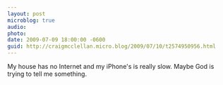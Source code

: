 ```yaml
---
layout: post
microblog: true
audio: 
photo: 
date: 2009-07-09 18:00:00 -0600
guid: http://craigmcclellan.micro.blog/2009/07/10/t2574950956.html
---
```

My house has no Internet and my iPhone's is really slow. Maybe God is trying to tell me something.
